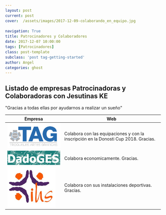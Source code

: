 ```yaml
---
layout: post
current: post
cover:  /assets/images/2017-12-09-colaborando_en_equipo.jpg

navigation: True
title: Patrocinadores y Colaboradores
date: 2017-12-07 10:00:00
tags: [Patrocinadores]
class: post-template
subclass: 'post tag-getting-started'
author: Angel
categories: ghost
---
```



<h2>Listado de empresas Patrocinadoras y Colaboradoras con Jesutinas KE</h2>

"Gracias a todas ellas por ayudarnos a realizar un sueño"



| Empresa   |      Web      |
|-----------|---------------|
| <a href="http://www.troquelestag.com/es/iniciol"><img src="/assets/images/2017_11_tag.jpg" alt="marketplace"></a> | Colabora con las equipaciones y con la inscripción en la Donosti Cup 2018. Gracias.  |
| <a href="http://www.dadoges.com/default.html"><img src="/assets/images/2017_12_09_dadoges.jpg" alt="marketplace"></a> | Colabora economicamente. Gracias.  |
| <a href="http://www.jesuitinasdonostia.com/"><img src="/assets/images/2017_11_logo_jesuitinas_ss.jpg" alt="marketplace"></a> | Colabora con sus instalaciones deportivas. Gracias.  |


